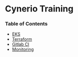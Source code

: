 # Cynerio Training

### Table of Contents

- [EKS](https://github.com/ronmegini/cynerio-training/tree/main/EKS)
- [Terraform](https://github.com/ronmegini/cynerio-training/tree/main/Terraform)
- [Gitlab CI](https://github.com/ronmegini/cynerio-training/tree/main/Gitlab%20CI)
- [Monitoring](https://github.com/ronmegini/cynerio-training/tree/main/monitoring)
